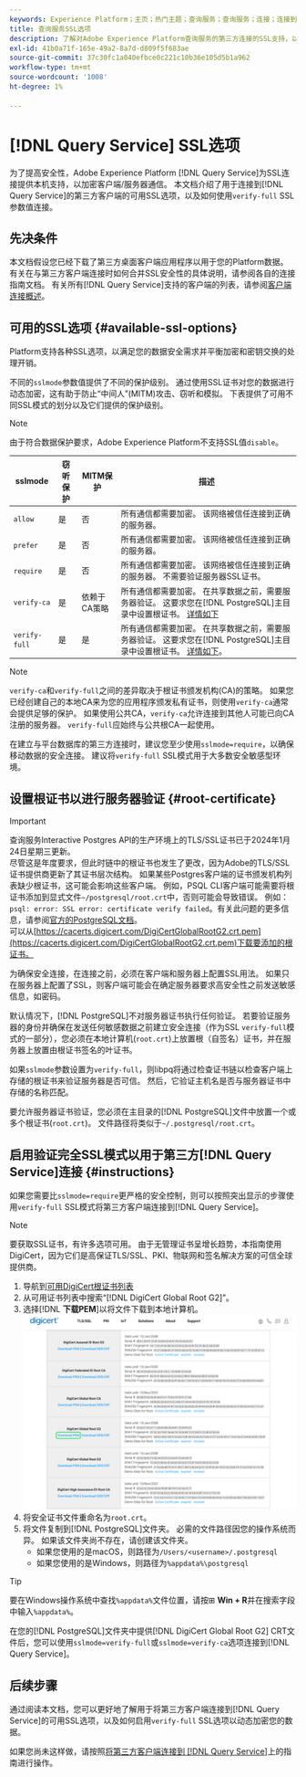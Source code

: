 ```yaml
---
keywords: Experience Platform；主页；热门主题；查询服务；查询服务；连接；连接到查询服务；SSL；ssl；sslmode；
title: 查询服务SSL选项
description: 了解对Adobe Experience Platform查询服务的第三方连接的SSL支持，以及如何使用验证完全SSL模式进行连接。
exl-id: 41b0a71f-165e-49a2-8a7d-d809f5f683ae
source-git-commit: 37c30fc1a040efbce0c221c10b36e105d5b1a962
workflow-type: tm+mt
source-wordcount: '1008'
ht-degree: 1%

---
```


# [!DNL Query Service] SSL选项

为了提高安全性，Adobe Experience Platform [!DNL Query Service]为SSL连接提供本机支持，以加密客户端/服务器通信。 本文档介绍了用于连接到[!DNL Query Service]的第三方客户端的可用SSL选项，以及如何使用`verify-full` SSL参数值连接。

## 先决条件

本文档假设您已经下载了第三方桌面客户端应用程序以用于您的Platform数据。 有关在与第三方客户端连接时如何合并SSL安全性的具体说明，请参阅各自的连接指南文档。 有关所有[!DNL Query Service]支持的客户端的列表，请参阅[客户端连接概述](./overview.md)。

## 可用的SSL选项 {#available-ssl-options}

Platform支持各种SSL选项，以满足您的数据安全需求并平衡加密和密钥交换的处理开销。

不同的`sslmode`参数值提供了不同的保护级别。 通过使用SSL证书对您的数据进行动态加密，这有助于防止“中间人”(MITM)攻击、窃听和模拟。 下表提供了可用不同SSL模式的划分以及它们提供的保护级别。

>[!NOTE]
>
> 由于符合数据保护要求，Adobe Experience Platform不支持SSL值`disable`。

| sslmode | 窃听保护 | MITM保护 | 描述 |
|---|---|---|---|
| `allow` | 是 | 否 | 所有通信都需要加密。 该网络被信任连接到正确的服务器。 |
| `prefer` | 是 | 否 | 所有通信都需要加密。 该网络被信任连接到正确的服务器。 |
| `require` | 是 | 否 | 所有通信都需要加密。 该网络被信任连接到正确的服务器。 不需要验证服务器SSL证书。 |
| `verify-ca` | 是 | 依赖于CA策略 | 所有通信都需要加密。 在共享数据之前，需要服务器验证。 这要求您在[!DNL PostgreSQL]主目录中设置根证书。 [详情如下](#instructions) |
| `verify-full` | 是 | 是 | 所有通信都需要加密。 在共享数据之前，需要服务器验证。 这要求您在[!DNL PostgreSQL]主目录中设置根证书。 [详情如下](#instructions)。 |

>[!NOTE]
>
>`verify-ca`和`verify-full`之间的差异取决于根证书颁发机构(CA)的策略。 如果您已经创建自己的本地CA来为您的应用程序颁发私有证书，则使用`verify-ca`通常会提供足够的保护。 如果使用公共CA，`verify-ca`允许连接到其他人可能已向CA注册的服务器。 `verify-full`应始终与公共根CA一起使用。

在建立与平台数据库的第三方连接时，建议您至少使用`sslmode=require`，以确保移动数据的安全连接。 建议将`verify-full` SSL模式用于大多数安全敏感型环境。

## 设置根证书以进行服务器验证 {#root-certificate}

>[!IMPORTANT]
>
>查询服务Interactive Postgres API的生产环境上的TLS/SSL证书已于2024年1月24日星期三更新。<br>尽管这是年度要求，但此时链中的根证书也发生了更改，因为Adobe的TLS/SSL证书提供商更新了其证书层次结构。 如果某些Postgres客户端的证书颁发机构列表缺少根证书，这可能会影响这些客户端。 例如，PSQL CLI客户端可能需要将根证书添加到显式文件`~/postgresql/root.crt`中，否则可能会导致错误。 例如：`psql: error: SSL error: certificate verify failed`。有关此问题的更多信息，请参阅[官方的PostgreSQL文档](https://www.postgresql.org/docs/current/libpq-ssl.html#LIBQ-SSL-CERTIFICATES)。<br>可以从[https://cacerts.digicert.com/DigiCertGlobalRootG2.crt.pem](https://cacerts.digicert.com/DigiCertGlobalRootG2.crt.pem)下载要添加的根证书。

为确保安全连接，在连接之前，必须在客户端和服务器上配置SSL用法。 如果只在服务器上配置了SSL，则客户端可能会在确定服务器要求高安全性之前发送敏感信息，如密码。

默认情况下，[!DNL PostgreSQL]不对服务器证书执行任何验证。 若要验证服务器的身份并确保在发送任何敏感数据之前建立安全连接（作为SSL `verify-full`模式的一部分），您必须在本地计算机(`root.crt`)上放置根（自签名）证书，并在服务器上放置由根证书签名的叶证书。

如果`sslmode`参数设置为`verify-full`，则libpq将通过检查证书链以检查客户端上存储的根证书来验证服务器是否可信。 然后，它验证主机名是否与服务器证书中存储的名称匹配。

要允许服务器证书验证，您必须在主目录的[!DNL PostgreSQL]文件中放置一个或多个根证书(`root.crt`)。 文件路径将类似于`~/.postgresql/root.crt`。

## 启用验证完全SSL模式以用于第三方[!DNL Query Service]连接 {#instructions}

如果您需要比`sslmode=require`更严格的安全控制，则可以按照突出显示的步骤使用`verify-full` SSL模式将第三方客户端连接到[!DNL Query Service]。

>[!NOTE]
>
>要获取SSL证书，有许多选项可用。 由于无管理证书呈增长趋势，本指南使用DigiCert，因为它们是高保证TLS/SSL、PKI、物联网和签名解决方案的可信全球提供商。

1. 导航到[可用DigiCert根证书列表](https://www.digicert.com/kb/digicert-root-certificates.htm)
1. 从可用证书列表中搜索“[!DNL DigiCert Global Root G2]”。
1. 选择&#x200B;[!DNL **下载PEM**]以将文件下载到本地计算机。
   ![已突出显示下载PEM的可用DigiCert根证书列表。](../images/clients/ssl-modes/digicert.png)
1. 将安全证书文件重命名为`root.crt`。
1. 将文件复制到[!DNL PostgreSQL]文件夹。 必需的文件路径因您的操作系统而异。 如果该文件夹尚不存在，请创建该文件夹。
   - 如果您使用的是macOS，则路径为`/Users/<username>/.postgresql`
   - 如果您使用的是Windows，则路径为`%appdata%\postgresql`

>[!TIP]
>
>要在Windows操作系统中查找`%appdata%`文件位置，请按⊞ **Win + R**&#x200B;并在搜索字段中输入`%appdata%`。

在您的[!DNL PostgreSQL]文件夹中提供[!DNL DigiCert Global Root G2] CRT文件后，您可以使用`sslmode=verify-full`或`sslmode=verify-ca`选项连接到[!DNL Query Service]。

## 后续步骤

通过阅读本文档，您可以更好地了解用于将第三方客户端连接到[!DNL Query Service]的可用SSL选项，以及如何启用`verify-full` SSL选项以动态加密您的数据。

如果您尚未这样做，请按照[将第三方客户端连接到 [!DNL Query Service]](./overview.md)上的指南进行操作。
